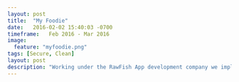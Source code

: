 ```yaml
---
layout: post
title:  "My Foodie"
date:   2016-02-02 15:40:03 -0700
timeframe:   Feb 2016 - Mar 2016
image:
  feature: "myfoodie.png"
tags: [Secure, Clean]
layout: post
description: "Working under the RawFish App development company we implemented a backend recipe importer.  This allwed the company to scale and grow as more dinner hosts joined the platform."
---
```

